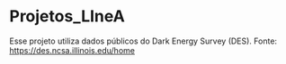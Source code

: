 # Projetos_LIneA
Esse projeto utiliza dados públicos do Dark Energy Survey (DES). Fonte: https://des.ncsa.illinois.edu/home
